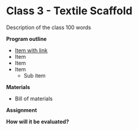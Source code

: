 # Class 3 - Textile Scaffold

Description of the class 100 words

**Program outline** 

- [Item with link]()
- Item
- Item
- Item
  - Sub item
  
**Materials**

- Bill of materials

**Assignment**


**How will it be evaluated?**

